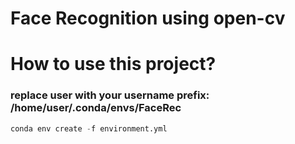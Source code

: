 # Face Recognition using open-cv

# How to use this project?

### replace user with your username prefix: /home/user/.conda/envs/FaceRec  

``` python
conda env create -f environment.yml
```
